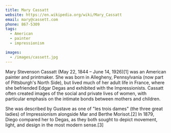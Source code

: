 ```yaml
---
title: Mary Cassatt
website: https://en.wikipedia.org/wiki/Mary_Cassatt
email: mary@cassett.com
phone: 867-5309
tags:
  - American
  - painter
  - impressionism

images:
  - /images/cassett.jpg
---
```


Mary Stevenson Cassatt (May 22, 1844 – June 14, 1926)[1] was an American painter and printmaker. She was born in Allegheny, Pennsylvania (now part of Pittsburgh's North Side), but lived much of her adult life in France, where she befriended Edgar Degas and exhibited with the Impressionists. Cassatt often created images of the social and private lives of women, with particular emphasis on the intimate bonds between mothers and children.

She was described by Gustave as one of "les trois dames" (the three great ladies) of Impressionism alongside Mar and Berthe Morisot.[2] In 1879, Diego compared her to Degas, as they both sought to depict movement, light, and design in the most modern sense.[3]
